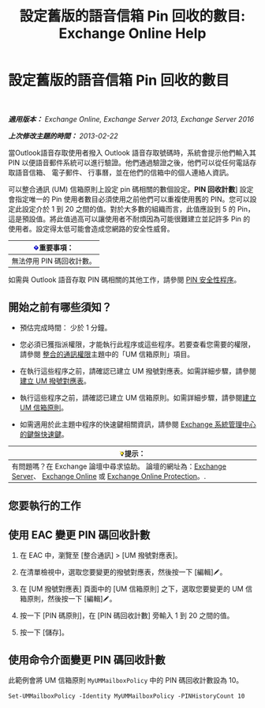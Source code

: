 ﻿---
title: '設定舊版的語音信箱 Pin 回收的數目: Exchange Online Help'
TOCTitle: 設定舊版的語音信箱 Pin 回收的數目
ms:assetid: b094e68e-c493-4576-a6b1-4c780e635405
ms:mtpsurl: https://technet.microsoft.com/zh-tw/library/Bb124254(v=EXCHG.150)
ms:contentKeyID: 50554082
ms.date: 05/23/2018
mtps_version: v=EXCHG.150
ms.translationtype: MT
---

# 設定舊版的語音信箱 Pin 回收的數目

 

_**適用版本：** Exchange Online, Exchange Server 2013, Exchange Server 2016_

_**上次修改主題的時間：** 2013-02-22_

當Outlook語音存取使用者撥入 Outlook 語音存取號碼時，系統會提示他們輸入其 PIN 以便語音郵件系統可以進行驗證。他們通過驗證之後，他們可以從任何電話存取語音信箱、 電子郵件、 行事曆，並在他們的信箱中的個人連絡人資訊。

可以整合通訊 (UM) 信箱原則上設定 pin 碼相關的數個設定。**PIN 回收計數**\] 設定會指定唯一的 Pin 使用者數目必須使用之前他們可以重複使用舊的 PIN。您可以設定此設定介於 1 到 20 之間的值。對於大多數的組織而言，此值應設到 5 的 Pin，這是預設值。將此值過高可以讓使用者不耐煩因為可能很難建立並記許多 Pin 的使用者。設定得太低可能會造成您網路的安全性威脅。

<table>
<thead>
<tr class="header">
<th><img src="images/Bb124558.important(EXCHG.150).gif" title="重要事項" alt="重要事項" />重要事項：</th>
</tr>
</thead>
<tbody>
<tr class="odd">
<td>無法停用 PIN 碼回收計數。</td>
</tr>
</tbody>
</table>


如需與 Outlook 語音存取 PIN 碼相關的其他工作，請參閱 [PIN 安全性程序](pin-security-procedures-exchange-2013-help.md)。

## 開始之前有哪些須知？

  - 預估完成時間： 少於 1 分鐘。

  - 您必須已獲指派權限，才能執行此程序或這些程序。若要查看您需要的權限，請參閱 [整合的通訊權限](unified-messaging-permissions-exchange-2013-help.md)主題中的「UM 信箱原則」項目。

  - 在執行這些程序之前，請確認已建立 UM 撥號對應表。如需詳細步驟，請參閱[建立 UM 撥號對應表](create-a-um-dial-plan-exchange-2013-help.md)。

  - 執行這些程序之前，請確認已建立 UM 信箱原則。如需詳細步驟，請參閱[建立 UM 信箱原則](create-a-um-mailbox-policy-exchange-2013-help.md)。

  - 如需適用於此主題中程序的快速鍵相關資訊，請參閱 [Exchange 系統管理中心的鍵盤快速鍵](keyboard-shortcuts-in-the-exchange-admin-center-exchange-online-protection-help.md)。

<table>
<thead>
<tr class="header">
<th><img src="images/Bb124558.tip(EXCHG.150).gif" title="提示" alt="提示" />提示：</th>
</tr>
</thead>
<tbody>
<tr class="odd">
<td>有問題嗎？在 Exchange 論壇中尋求協助。 論壇的網址為：<a href="https://go.microsoft.com/fwlink/p/?linkid=60612">Exchange Server</a>、 <a href="https://go.microsoft.com/fwlink/p/?linkid=267542">Exchange Online</a> 或 <a href="https://go.microsoft.com/fwlink/p/?linkid=285351">Exchange Online Protection</a>。.</td>
</tr>
</tbody>
</table>


## 您要執行的工作

## 使用 EAC 變更 PIN 碼回收計數

1.  在 EAC 中，瀏覽至 \[整合通訊\] \> \[UM 撥號對應表\]。

2.  在清單檢視中，選取您要變更的撥號對應表，然後按一下 \[編輯\]![編輯圖示](images/JJ218640.6f53ccb2-1f13-4c02-bea0-30690e6ea71d(EXCHG.150).gif "編輯圖示")。

3.  在 \[UM 撥號對應表\] 頁面中的 \[UM 信箱原則\] 之下，選取您要變更的 UM 信箱原則，然後按一下 \[編輯\]![編輯圖示](images/JJ218640.6f53ccb2-1f13-4c02-bea0-30690e6ea71d(EXCHG.150).gif "編輯圖示")。

4.  按一下 \[PIN 碼原則\]，在 \[PIN 碼回收計數\] 旁輸入 1 到 20 之間的值。

5.  按一下 \[儲存\]。

## 使用命令介面變更 PIN 碼回收計數

此範例會將 UM 信箱原則 `MyUMMailboxPolicy` 中的 PIN 碼回收計數設為 10。

    Set-UMMailboxPolicy -Identity MyUMMailboxPolicy -PINHistoryCount 10

